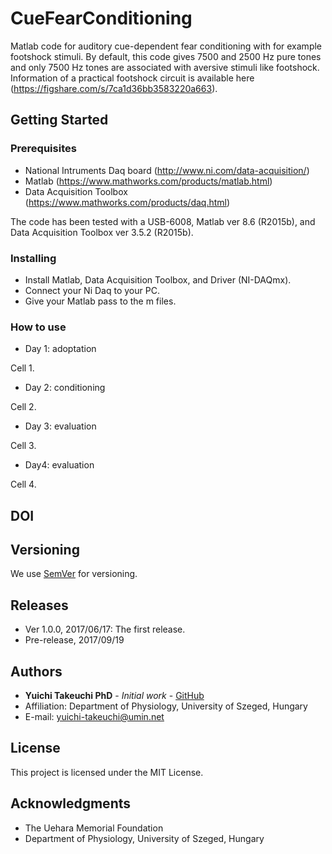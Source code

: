 # CueFearConditioning
Matlab code for auditory cue-dependent fear conditioning with for example footshock stimuli. By default, this code gives 7500 and 2500 Hz pure tones and only 7500 Hz tones are associated with aversive stimuli like footshock. Information of a practical footshock circuit is available here (https://figshare.com/s/7ca1d36bb3583220a663).

## Getting Started

### Prerequisites
* National Intruments Daq board (http://www.ni.com/data-acquisition/)
* Matlab (https://www.mathworks.com/products/matlab.html)
* Data Acquisition Toolbox (https://www.mathworks.com/products/daq.html)

The code has been tested with a USB-6008, Matlab ver 8.6 (R2015b), and Data Acquisition Toolbox ver 3.5.2 (R2015b).

### Installing
* Install Matlab, Data Acquisition Toolbox, and Driver (NI-DAQmx).
* Connect your Ni Daq to your PC.
* Give your Matlab pass to the m files.

### How to use
* Day 1: adoptation

Cell 1.

* Day 2: conditioning

Cell 2.

* Day 3: evaluation

Cell 3.

* Day4: evaluation

Cell 4.

## DOI


## Versioning
We use [SemVer](http://semver.org/) for versioning.

## Releases
* Ver 1.0.0, 2017/06/17: The first release.
* Pre-release, 2017/09/19

## Authors
* **Yuichi Takeuchi PhD** - *Initial work* - [GitHub](https://github.com/yuichi-takeuchi)
* Affiliation: Department of Physiology, University of Szeged, Hungary
* E-mail: yuichi-takeuchi@umin.net

## License
This project is licensed under the MIT License.

## Acknowledgments
* The Uehara Memorial Foundation
* Department of Physiology, University of Szeged, Hungary
